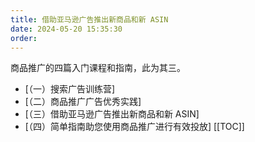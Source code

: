 ```yaml
---
title: 借助亚马逊广告推出新商品和新 ASIN
date: 2024-05-20 15:35:30
order: 
---
```


商品推广的四篇入门课程和指南，此为其三。

- [（一）搜索广告训练营]
- [（二）商品推广广告优秀实践]
- [（三）借助亚马逊广告推出新商品和新 ASIN]
- [（四）简单指南助您使用商品推广进行有效投放]
[[TOC]]
